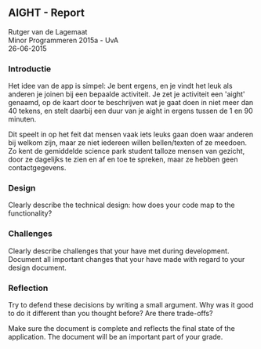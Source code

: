 
## AIGHT - Report

Rutger van de Lagemaat<br>
Minor Programmeren 2015a - UvA<br>
26-06-2015<br>

### Introductie
Het idee van de app is simpel: Je bent ergens, en je vindt het leuk als anderen je joinen bij een bepaalde activiteit. 
Je zet je activiteit een 'aight' genaamd, op de kaart door te beschrijven wat je gaat doen in niet meer dan 40 tekens, en stelt daarbij een duur van je aight in ergens tussen de 1 en 90 minuten.

Dit speelt in op het feit dat mensen vaak iets leuks gaan doen waar anderen bij welkom zijn, maar ze niet iedereen  willen bellen/texten of ze meedoen. Zo kent de gemiddelde science park student talloze mensen van gezicht, door ze dagelijks te zien en af en toe te spreken, maar ze hebben geen contactgegevens.

### Design
Clearly describe the technical design: how does your code map to the functionality?

###  Challenges
Clearly describe challenges that your have met during development. Document all important changes that your have made with regard to your design document.

### Reflection
Try to defend these decisions by writing a small argument. Why was it good to do it different than you thought before? Are there trade-offs?

Make sure the document is complete and reflects the final state of the application. The document will be an important part of your grade.




